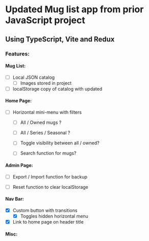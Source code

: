 # Updated Mug list app from prior JavaScript project
## Using TypeScript, Vite and Redux

### Features: 


#### Mug List: 
- [ ] Local JSON catalog 
  - [ ] Images stored in project 
- [ ] localStorage copy of catalog with updated 

#### Home Page:
- [ ] Horizontal mini-menu with filters 
  - [ ] All / Owned mugs ?  
  - [ ] All / Series / Seasonal ? 
  - [ ] Toggle visibility between all / owned? 
  - [ ] Search function for mugs? 


#### Admin Page: 
- [ ] Export / Import function for backup 
- [ ] Reset function to clear localStorage


#### Nav Bar: 
- [x] Custom button with transitions 
  -  [x] Toggles hidden horizontal menu
- [x] Link to home page on header title 

#### Misc: 

